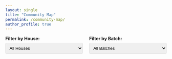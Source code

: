 ```yaml
---
layout: single
title: "Community Map"
permalink: /community-map/
author_profile: true
---
```


<style>
.map-container {
    height: 600px;
    width: 100%;
    margin: 20px 0;
}
.filters {
    margin-bottom: 20px;
    display: flex;
    gap: 20px;
}
.filter-group {
    flex: 1;
}
.filter-group label {
    display: block;
    margin-bottom: 5px;
    font-weight: bold;
}
.filter-group select {
    width: 100%;
    padding: 8px;
    border: 1px solid #ddd;
    border-radius: 4px;
}
</style>

<div class="filters">
    <div class="filter-group">
        <label for="houseFilter">Filter by House:</label>
        <select id="houseFilter">
            <option value="">All Houses</option>
            <option value="Red">Red House</option>
            <option value="Blue">Blue House</option>
            <option value="Green">Green House</option>
            <option value="Yellow">Yellow House</option>
        </select>
    </div>
    <div class="filter-group">
        <label for="batchFilter">Filter by Batch:</label>
        <select id="batchFilter">
            <option value="">All Batches</option>
        </select>
    </div>
</div>

<div id="map" class="map-container"></div>

<!-- Include Leaflet CSS and JS -->
<link rel="stylesheet" href="https://unpkg.com/leaflet@1.7.1/dist/leaflet.css" />
<script src="https://unpkg.com/leaflet@1.7.1/dist/leaflet.js"></script>

<script>
let map;
let markers = [];
let currentData = [];

// Initialize the map
function initMap() {
    map = L.map('map').setView([0, 0], 2);
    L.tileLayer('https://{s}.tile.openstreetmap.org/{z}/{x}/{y}.png', {
        attribution: '© OpenStreetMap contributors'
    }).addTo(map);
    
    loadMapData();
}

// Load map data from the JSON file
async function loadMapData() {
    try {
        const response = await fetch('/assets/data/community_map_data.json');
        currentData = await response.json();
        updateBatchFilter();
        updateMap();
    } catch (error) {
        console.error('Error loading map data:', error);
    }
}

// Update batch filter options based on available data
function updateBatchFilter() {
    const batchFilter = document.getElementById('batchFilter');
    const batches = [...new Set(currentData.map(item => item.batch))].sort();
    
    batchFilter.innerHTML = '<option value="">All Batches</option>';
    batches.forEach(batch => {
        const option = document.createElement('option');
        option.value = batch;
        option.textContent = batch;
        batchFilter.appendChild(option);
    });
}

// Update map markers based on filters
function updateMap() {
    const houseFilter = document.getElementById('houseFilter').value;
    const batchFilter = document.getElementById('batchFilter').value;
    
    // Clear existing markers
    markers.forEach(marker => map.removeLayer(marker));
    markers = [];
    
    // Filter and add new markers
    const filteredData = currentData.filter(item => {
        return (!houseFilter || item.house === houseFilter) &&
               (!batchFilter || item.batch === batchFilter);
    });
    
    filteredData.forEach(item => {
        const marker = L.marker([item.lat, item.lng]);
        
        // Create popup content
        let popupContent = `
            <strong>${item.name}</strong><br>
            ${item.photo ? `<img src="${item.photo}" style="max-width:100px;"><br>` : ''}
            Number: ${item.number}<br>
            House: ${item.house}<br>
            Batch: ${item.batch}<br>
            Address: ${item.address}
        `;
        
        marker.bindPopup(popupContent);
        marker.addTo(map);
        markers.push(marker);
    });
    
    // Adjust map bounds if there are markers
    if (markers.length > 0) {
        const group = new L.featureGroup(markers);
        map.fitBounds(group.getBounds());
    }
}

// Add event listeners
document.getElementById('houseFilter').addEventListener('change', updateMap);
document.getElementById('batchFilter').addEventListener('change', updateMap);

// Initialize map when page loads
window.addEventListener('load', initMap);
</script> 